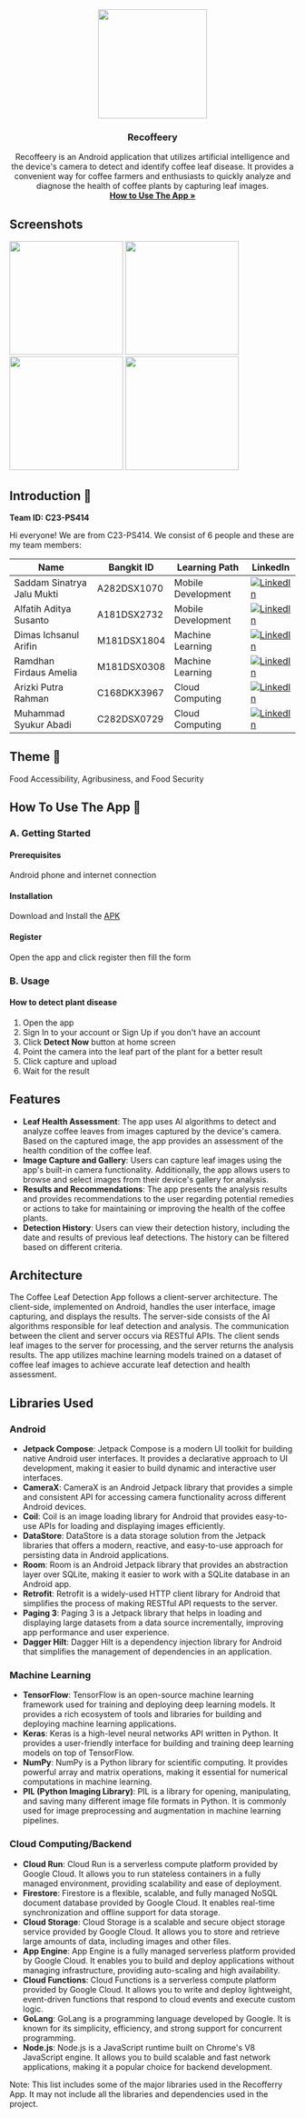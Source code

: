 <div align="center">
	<img src="https://raw.githubusercontent.com/Bangkit-C23-PS414/.github/main/profile/ic_launcher-playstore.webp" width="192" />
	<h3 align="center">Recoffeery</h3>
	<p align="center">
		Recoffeery is an Android application that utilizes artificial intelligence and the device's camera to detect and identify coffee leaf disease. It provides a convenient way for coffee farmers and enthusiasts to quickly analyze and diagnose the health of coffee plants by capturing leaf images.
		<br />
		<a href="#how-to-use-the-app-"><strong>How to Use The App »</strong></a>
	</p>
</div>

## Screenshots
<div>
	<img src="https://raw.githubusercontent.com/Bangkit-C23-PS414/.github/main/profile/screenshots/screen-1.webp" width="200" />
	<img src="https://raw.githubusercontent.com/Bangkit-C23-PS414/.github/main/profile/screenshots/screen-2.webp" width="200" />
	<img src="https://raw.githubusercontent.com/Bangkit-C23-PS414/.github/main/profile/screenshots/screen-3.webp" width="200" />
	<img src="https://raw.githubusercontent.com/Bangkit-C23-PS414/.github/main/profile/screenshots/screen-4.webp" width="200" />
</div>

## Introduction 👋
**Team ID: C23-PS414**

Hi everyone! We are from C23-PS414. We consist of 6 people and these are my team members:

|Name|Bangkit ID|Learning Path|LinkedIn
|--|--|--|--
|Saddam Sinatrya Jalu Mukti|A282DSX1070|Mobile Development|[![LinkedIn](https://img.shields.io/badge/linkedin-%230077B5.svg?style=for-the-badge&logo=linkedin&logoColor=white)](https://www.linkedin.com/in/saddam-azy/)|
|Alfatih Aditya Susanto|A181DSX2732|Mobile Development|[![LinkedIn](https://img.shields.io/badge/linkedin-%230077B5.svg?style=for-the-badge&logo=linkedin&logoColor=white)](https://www.linkedin.com/in/alfatihaditya/)|
|Dimas Ichsanul Arifin|M181DSX1804|Machine Learning|[![LinkedIn](https://img.shields.io/badge/linkedin-%230077B5.svg?style=for-the-badge&logo=linkedin&logoColor=white)](https://www.linkedin.com/in/dimasichsanul/)|
|Ramdhan Firdaus Amelia|M181DSX0308|Machine Learning|[![LinkedIn](https://img.shields.io/badge/linkedin-%230077B5.svg?style=for-the-badge&logo=linkedin&logoColor=white)](https://www.linkedin.com/in/ramdhan-firdaus-amelia/)|
|Arizki Putra Rahman|C168DKX3967|Cloud Computing|[![LinkedIn](https://img.shields.io/badge/linkedin-%230077B5.svg?style=for-the-badge&logo=linkedin&logoColor=white)](https://www.linkedin.com/in/arizkinewbie/)|
|Muhammad Syukur Abadi|C282DSX0729|Cloud Computing|[![LinkedIn](https://img.shields.io/badge/linkedin-%230077B5.svg?style=for-the-badge&logo=linkedin&logoColor=white)](https://www.linkedin.com/in/muhammadsyukura/)|

## Theme 🌾
Food Accessibility, Agribusiness, and Food Security

## How To Use The App 📱
### A. Getting Started
#### Prerequisites
Android phone and internet connection
#### Installation
Download and Install the [APK](https://www.youtube.com/watch?v=dQw4w9WgXcQ)
#### Register
Open the app and click register then fill the form

### B. Usage
#### How to detect plant disease
1. Open the app
2. Sign In to your account or Sign Up if you don't have an account
3. Click **Detect Now** button at home screen
4. Point the camera into the leaf part of the plant for a better result
5. Click capture and upload
6. Wait for the result

## Features
- **Leaf Health Assessment**: The app uses AI algorithms to detect and analyze coffee leaves from images captured by the device's camera. Based on the captured image, the app provides an assessment of the health condition of the coffee leaf.
- **Image Capture and Gallery**: Users can capture leaf images using the app's built-in camera functionality. Additionally, the app allows users to browse and select images from their device's gallery for analysis.
- **Results and Recommendations**: The app presents the analysis results and provides recommendations to the user regarding potential remedies or actions to take for maintaining or improving the health of the coffee plants.
- **Detection History**: Users can view their detection history, including the date and results of previous leaf detections. The history can be filtered based on different criteria.

## Architecture
The Coffee Leaf Detection App follows a client-server architecture. The client-side, implemented on Android, handles the user interface, image capturing, and displays the results. The server-side consists of the AI algorithms responsible for leaf detection and analysis.
The communication between the client and server occurs via RESTful APIs. The client sends leaf images to the server for processing, and the server returns the analysis results. The app utilizes machine learning models trained on a dataset of coffee leaf images to achieve accurate leaf detection and health assessment.

## Libraries Used
### Android
- **Jetpack Compose**: Jetpack Compose is a modern UI toolkit for building native Android user interfaces. It provides a declarative approach to UI development, making it easier to build dynamic and interactive user interfaces.
- **CameraX**: CameraX is an Android Jetpack library that provides a simple and consistent API for accessing camera functionality across different Android devices.
- **Coil**: Coil is an image loading library for Android that provides easy-to-use APIs for loading and displaying images efficiently.
- **DataStore**: DataStore is a data storage solution from the Jetpack libraries that offers a modern, reactive, and easy-to-use approach for persisting data in Android applications.
- **Room**: Room is an Android Jetpack library that provides an abstraction layer over SQLite, making it easier to work with a SQLite database in an Android app.
- **Retrofit**: Retrofit is a widely-used HTTP client library for Android that simplifies the process of making RESTful API requests to the server.
- **Paging 3**: Paging 3 is a Jetpack library that helps in loading and displaying large datasets from a data source incrementally, improving app performance and user experience.
- **Dagger Hilt**: Dagger Hilt is a dependency injection library for Android that simplifies the management of dependencies in an application.

### Machine Learning
- **TensorFlow**: TensorFlow is an open-source machine learning framework used for training and deploying deep learning models. It provides a rich ecosystem of tools and libraries for building and deploying machine learning applications.
- **Keras**: Keras is a high-level neural networks API written in Python. It provides a user-friendly interface for building and training deep learning models on top of TensorFlow.
- **NumPy**: NumPy is a Python library for scientific computing. It provides powerful array and matrix operations, making it essential for numerical computations in machine learning.
- **PIL (Python Imaging Library)**: PIL is a library for opening, manipulating, and saving many different image file formats in Python. It is commonly used for image preprocessing and augmentation in machine learning pipelines.

### Cloud Computing/Backend
- **Cloud Run**: Cloud Run is a serverless compute platform provided by Google Cloud. It allows you to run stateless containers in a fully managed environment, providing scalability and ease of deployment.
- **Firestore**: Firestore is a flexible, scalable, and fully managed NoSQL document database provided by Google Cloud. It enables real-time synchronization and offline support for data storage.
- **Cloud Storage**: Cloud Storage is a scalable and secure object storage service provided by Google Cloud. It allows you to store and retrieve large amounts of data, including images and other files.
- **App Engine**: App Engine is a fully managed serverless platform provided by Google Cloud. It enables you to build and deploy applications without managing infrastructure, providing auto-scaling and high availability.
- **Cloud Functions**: Cloud Functions is a serverless compute platform provided by Google Cloud. It allows you to write and deploy lightweight, event-driven functions that respond to cloud events and execute custom logic.
- **GoLang**: GoLang is a programming language developed by Google. It is known for its simplicity, efficiency, and strong support for concurrent programming.
- **Node.js**: Node.js is a JavaScript runtime built on Chrome's V8 JavaScript engine. It allows you to build scalable and fast network applications, making it a popular choice for backend development.

Note: This list includes some of the major libraries used in the Recofferry App. It may not include all the libraries and dependencies used in the project.
